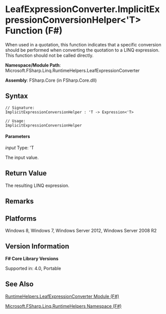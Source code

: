 # LeafExpressionConverter.ImplicitExpressionConversionHelper<'T> Function (F#)

When used in a quotation, this function indicates that a specific conversion should be performed when converting the quotation to a LINQ expression. This function should not be called directly.

**Namespace/Module Path**: Microsoft.FSharp.Linq.RuntimeHelpers.LeafExpressionConverter

**Assembly**: FSharp.Core (in FSharp.Core.dll)


## Syntax

```
// Signature:
ImplicitExpressionConversionHelper : 'T -> Expression<'T>

// Usage:
ImplicitExpressionConversionHelper
```

#### Parameters
*input*
Type: 'T


The input value.




## Return Value
The resulting LINQ expression.


## Remarks

## Platforms
Windows 8, Windows 7, Windows Server 2012, Windows Server 2008 R2


## Version Information
**F# Core Library Versions**

Supported in: 4.0, Portable




## See Also
[RuntimeHelpers.LeafExpressionConverter Module &#40;F&#35;&#41;](RuntimeHelpers.LeafExpressionConverter+Module+%28FSharp%29.md)

[Microsoft.FSharp.Linq.RuntimeHelpers Namespace &#40;F&#35;&#41;](Microsoft.FSharp.Linq.RuntimeHelpers+Namespace+%28FSharp%29.md)

